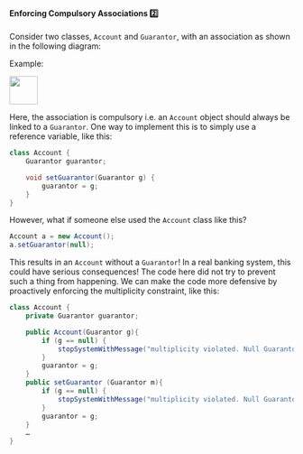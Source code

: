 <link rel="stylesheet" href="{{baseUrl}}/css/textbook.css">

<div class="website-content">

<div id="title">

#### Enforcing Compulsory Associations :two:

</div>

<div id="body">

Consider two classes, `Account` and `Guarantor`, with an association as shown in the following diagram:

<tip-box>

Example:

<img src="{{baseUrl}}/errorHandling/defensiveProgramming/compulsoryAssociations/images/accountGuarantor.png" height="50" />
<p/>

Here, the association is compulsory i.e. an `Account` object should always be linked to a `Guarantor`. One way to implement this is to simply use a reference variable, like this:

```java
class Account {
    Guarantor guarantor;

    void setGuarantor(Guarantor g) {
        guarantor = g;
    }
}
```

However, what if someone else used the `Account` class like this?

```java
Account a = new Account();
a.setGuarantor(null);
```

This results in an `Account` without a `Guarantor`! In a real banking system, this could have serious consequences! The code here did not try to prevent such a thing from happening. We can make the code more defensive by proactively enforcing the multiplicity constraint, like this:

```java
class Account {
    private Guarantor guarantor;

    public Account(Guarantor g){
        if (g == null) {
            stopSystemWithMessage("multiplicity violated. Null Guarantor");
        }
        guarantor = g;
    }
    public setGuarantor (Guarantor m){
        if (g == null) {
            stopSystemWithMessage("multiplicity violated. Null Guarantor");
        }
        guarantor = g;
    }
    …
}
```

</tip-box>

</div>

<div id="extras">

<include src="exercises.md" />

</div>

</div>

